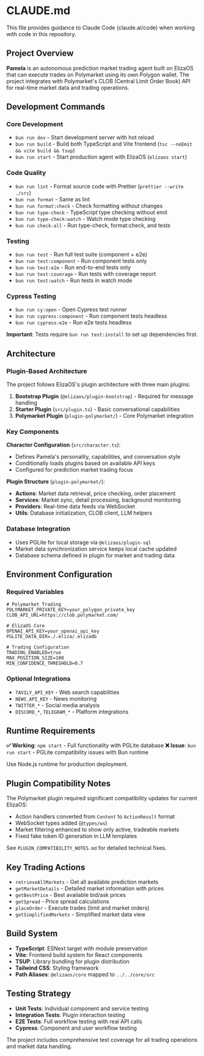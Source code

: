 # CLAUDE.md

This file provides guidance to Claude Code (claude.ai/code) when working with code in this repository.

## Project Overview

**Pamela** is an autonomous prediction market trading agent built on ElizaOS that can execute trades on Polymarket using its own Polygon wallet. The project integrates with Polymarket's CLOB (Central Limit Order Book) API for real-time market data and trading operations.

## Development Commands

### Core Development
- `bun run dev` - Start development server with hot reload
- `bun run build` - Build both TypeScript and Vite frontend (`tsc --noEmit && vite build && tsup`)
- `bun run start` - Start production agent with ElizaOS (`elizaos start`)

### Code Quality
- `bun run lint` - Format source code with Prettier (`prettier --write ./src`)
- `bun run format` - Same as lint
- `bun run format:check` - Check formatting without changes
- `bun run type-check` - TypeScript type checking without emit
- `bun run type-check:watch` - Watch mode type checking
- `bun run check-all` - Run type-check, format:check, and tests

### Testing
- `bun run test` - Run full test suite (component + e2e)
- `bun run test:component` - Run component tests only
- `bun run test:e2e` - Run end-to-end tests only
- `bun run test:coverage` - Run tests with coverage report
- `bun run test:watch` - Run tests in watch mode

### Cypress Testing
- `bun run cy:open` - Open Cypress test runner
- `bun run cypress:component` - Run component tests headless
- `bun run cypress:e2e` - Run e2e tests headless

**Important**: Tests require `bun run test:install` to set up dependencies first.

## Architecture

### Plugin-Based Architecture
The project follows ElizaOS's plugin architecture with three main plugins:

1. **Bootstrap Plugin** (`@elizaos/plugin-bootstrap`) - Required for message handling
2. **Starter Plugin** (`src/plugin.ts`) - Basic conversational capabilities  
3. **Polymarket Plugin** (`plugin-polymarket/`) - Core Polymarket integration

### Key Components

**Character Configuration** (`src/character.ts`):
- Defines Pamela's personality, capabilities, and conversation style
- Conditionally loads plugins based on available API keys
- Configured for prediction market trading focus

**Plugin Structure** (`plugin-polymarket/`):
- **Actions**: Market data retrieval, price checking, order placement
- **Services**: Market sync, detail processing, background monitoring
- **Providers**: Real-time data feeds via WebSocket
- **Utils**: Database initialization, CLOB client, LLM helpers

### Database Integration
- Uses PGLite for local storage via `@elizaos/plugin-sql`
- Market data synchronization service keeps local cache updated
- Database schema defined in plugin for market and trading data

## Environment Configuration

### Required Variables
```env
# Polymarket Trading
POLYMARKET_PRIVATE_KEY=your_polygon_private_key
CLOB_API_URL=https://clob.polymarket.com/

# ElizaOS Core
OPENAI_API_KEY=your_openai_api_key
PGLITE_DATA_DIR=./.eliza/.elizadb

# Trading Configuration  
TRADING_ENABLED=true
MAX_POSITION_SIZE=100
MIN_CONFIDENCE_THRESHOLD=0.7
```

### Optional Integrations
- `TAVILY_API_KEY` - Web search capabilities
- `NEWS_API_KEY` - News monitoring
- `TWITTER_*` - Social media analysis
- `DISCORD_*`, `TELEGRAM_*` - Platform integrations

## Runtime Requirements

**✅ Working**: `npm start` - Full functionality with PGLite database
**❌ Issue**: `bun run start` - PGLite compatibility issues with Bun runtime

Use Node.js runtime for production deployment.

## Plugin Compatibility Notes

The Polymarket plugin required significant compatibility updates for current ElizaOS:
- Action handlers converted from `Content` to `ActionResult` format
- WebSocket types added (`@types/ws`)
- Market filtering enhanced to show only active, tradeable markets
- Fixed fake token ID generation in LLM templates

See `PLUGIN_COMPATIBILITY_NOTES.md` for detailed technical fixes.

## Key Trading Actions

- `retrieveAllMarkets` - Get all available prediction markets
- `getMarketDetails` - Detailed market information with prices
- `getBestPrice` - Best available bid/ask prices
- `getSpread` - Price spread calculations
- `placeOrder` - Execute trades (limit and market orders)
- `getSimplifiedMarkets` - Simplified market data view

## Build System

- **TypeScript**: ESNext target with module preservation
- **Vite**: Frontend build system for React components
- **TSUP**: Library bundling for plugin distribution  
- **Tailwind CSS**: Styling framework
- **Path Aliases**: `@elizaos/core` mapped to `../../core/src`

## Testing Strategy

- **Unit Tests**: Individual component and service testing
- **Integration Tests**: Plugin interaction testing
- **E2E Tests**: Full workflow testing with real API calls
- **Cypress**: Component and user workflow testing

The project includes comprehensive test coverage for all trading operations and market data handling.